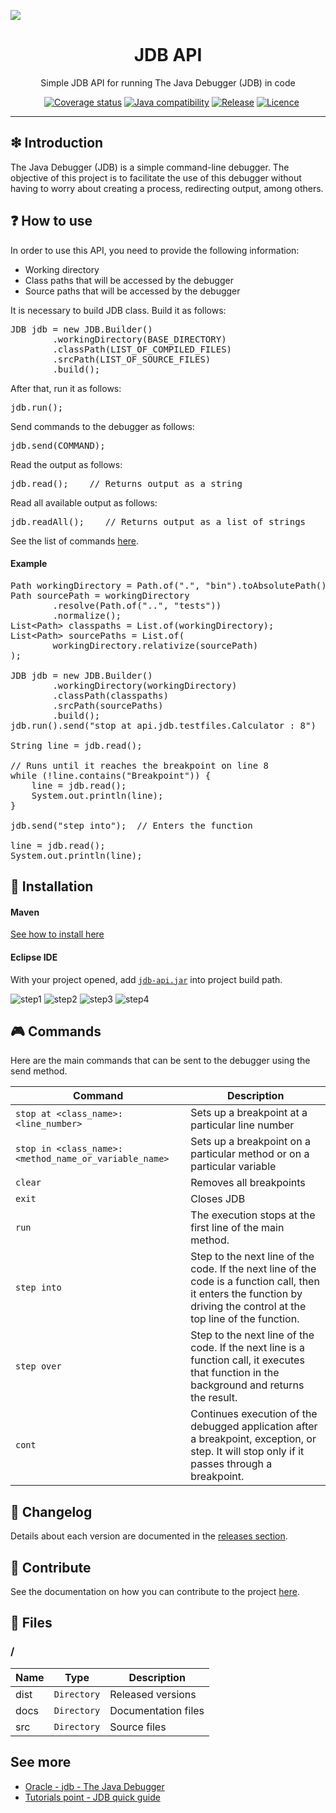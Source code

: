 
![](https://raw.githubusercontent.com/williamniemiec/jdb-api/master/docs/img/logo/logo.jpg?raw=true)

<h1 align='center'>JDB API</h1>
<p align='center'>Simple JDB API for running The Java Debugger (JDB) in code</p>
<p align="center">
	<a href="https://github.com/williamniemiec/jdb-api/actions?query=workflow%3AWindows"><img src="https://img.shields.io/github/workflow/status/williamniemiec/jdb-api/Windows?label=Windows" alt=""></a>
	<a href="https://github.com/williamniemiec/jdb-api/actions?query=workflow%3AMacOS"><img src="https://img.shields.io/github/workflow/status/williamniemiec/jdb-api/MacOS?label=MacOS" alt=""></a>
	<a href="https://github.com/williamniemiec/jdb-api/actions?query=workflow%3AUbuntu"><img src="https://img.shields.io/github/workflow/status/williamniemiec/jdb-api/Ubuntu?label=Ubuntu" alt=""></a>
	<a href="https://codecov.io/gh/williamniemiec/jdb-api"><img src="https://codecov.io/gh/williamniemiec/jdb-api/branch/v1.x/graph/badge.svg?token=R2SFS4SP86" alt="Coverage status"></a>
	<a href="http://java.oracle.com"><img src="https://img.shields.io/badge/java-8+-4c7e9f.svg" alt="Java compatibility"></a>
	<a href="https://github.com/williamniemiec/jdb-api/releases"><img src="https://img.shields.io/github/v/release/williamniemiec/jdb-api" alt="Release"></a>
	<a href="https://github.com/williamniemiec/jdb-api/blob/master/LICENCE"><img src="https://img.shields.io/github/license/williamniemiec/jdb-api" alt="Licence"></a>
</p>

<hr />

## ❇ Introduction
The Java Debugger (JDB) is a simple command-line debugger. The objective of this project is to facilitate the use of this debugger without having to worry about creating a process, redirecting output, among others.

## ❓ How to use
In order to use this API, you need to provide the following information:
* Working directory
* Class paths that will be accessed by the debugger
* Source paths that will be accessed by the debugger

It is necessary to build JDB class. Build it as follows:
<pre>
JDB jdb = new JDB.Builder()
		.workingDirectory(BASE_DIRECTORY)
		.classPath(LIST_OF_COMPILED_FILES)
		.srcPath(LIST_OF_SOURCE_FILES)
		.build();
</pre>

After that, run it as follows:
<pre>
jdb.run();
</pre>

Send commands to the debugger as follows:
<pre>
jdb.send(COMMAND);
</pre>

Read the output as follows:
<pre>
jdb.read();    // Returns output as a string
</pre>

Read all available output as follows:
<pre>
jdb.readAll();    // Returns output as a list of strings
</pre>

See the list of commands [here](#commands).

#### Example
<pre>
Path workingDirectory = Path.of(".", "bin").toAbsolutePath().normalize();
Path sourcePath = workingDirectory
		.resolve(Path.of("..", "tests"))
		.normalize();
List&lt;Path> classpaths = List.of(workingDirectory);
List&lt;Path> sourcePaths = List.of(
		workingDirectory.relativize(sourcePath)
);
		
JDB jdb = new JDB.Builder()
		.workingDirectory(workingDirectory)
		.classPath(classpaths)
		.srcPath(sourcePaths)
		.build();
jdb.run().send("stop at api.jdb.testfiles.Calculator : 8")

String line = jdb.read();

// Runs until it reaches the breakpoint on line 8
while (!line.contains("Breakpoint")) {
	line = jdb.read();
	System.out.println(line);
}

jdb.send("step into");	// Enters the function

line = jdb.read();
System.out.println(line);
</pre>


## 🔌 Installation
#### Maven
[See how to install here](https://github.com/williamniemiec/jdb-api/packages/613128#-installation)

#### Eclipse IDE
With your project opened, add [`jdb-api.jar`](https://github.com/williamniemiec/jdb-api/releases/) into project build path.

![step1](https://raw.githubusercontent.com/williamniemiec/jdb-api/master/docs/img/how-to-use/step1.png?raw=true)
![step2](https://raw.githubusercontent.com/williamniemiec/jdb-api/master/docs/img/how-to-use/step2.png?raw=true)
![step3](https://raw.githubusercontent.com/williamniemiec/jdb-api/master/docs/img/how-to-use/step3.png?raw=true)
![step4](https://raw.githubusercontent.com/williamniemiec/jdb-api/master/docs/img/how-to-use/step4.png?raw=true)


## <a name="commands"></a> 🎮 Commands
Here are the main commands that can be sent to the debugger using the send method.

|        Command 	| Description|
|----------------|-------------------------------|
|`stop at <class_name>:<line_number>`|Sets up a breakpoint at a particular line number|
|`stop in <class_name>:<method_name_or_variable_name>`|Sets up a breakpoint on a particular method or on a particular variable|
|`clear`|Removes all breakpoints|
|`exit`|Closes JDB|
|`run`|The execution stops at the first line of the main method.|
|`step into`|Step to the next line of the code. If the next line of the code is a function call, then it enters the function by driving the control at the top line of the function.|
|`step over`|Step to the next line of the code. If the next line is a function call, it executes that function in the background and returns the result.|
|`cont`|Continues execution of the debugged application after a breakpoint, exception, or step. It will stop only if it passes through a breakpoint.|

## 🚩 Changelog
Details about each version are documented in the [releases section](https://github.com/williamniemiec/jdb-api/releases).

## 🤝 Contribute
See the documentation on how you can contribute to the project [here](https://github.com/williamniemiec/jdb-api/blob/master/CONTRIBUTING.md).

## 📁 Files
### /
|        Name 	|Type|Description|
|----------------|-------------------------------|-----------------------------|
|dist |`Directory`|Released versions|
|docs |`Directory`|Documentation files|
|src     |`Directory`| Source files |

## See more
* [Oracle - jdb - The Java Debugger](https://docs.oracle.com/javase/7/docs/technotes/tools/windows/jdb.html)
* [Tutorials point - JDB quick guide](https://www.tutorialspoint.com/jdb/jdb_quick_guide.htm)

